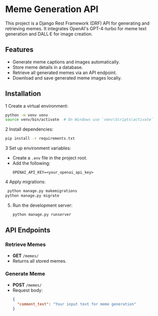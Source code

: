 # Meme Generation API

This project is a Django Rest Framework (DRF) API for generating and retrieving memes. It integrates OpenAI's GPT-4-turbo for meme text generation and DALL·E for image creation.

## Features
- Generate meme captions and images automatically.
- Store meme details in a database.
- Retrieve all generated memes via an API endpoint.
- Download and save generated meme images locally.

## Installation



1 Create a virtual environment:
   ```sh
   python -m venv venv
   source venv/bin/activate  # On Windows use `venv\Scripts\activate`
   ```

2 Install dependencies:
   ```sh
   pip install -r requirements.txt
   ```

3 Set up environment variables:
   - Create a `.env` file in the project root.
   - Add the following:
     ```
     OPENAI_API_KEY=<your_openai_api_key>
     ```

4 Apply migrations:
   ```sh
    python manage.py makemigrations
   python manage.py migrate
   ```

5. Run the development server:
   ```sh
   python manage.py runserver
   ```

## API Endpoints

### Retrieve Memes
- **GET** `/memes/`
- Returns all stored memes.

### Generate Meme
- **POST** `/memes/`
- Request body:
  ```json
  {
    "comment_text": "Your input text for meme generation"
  }
  ```


